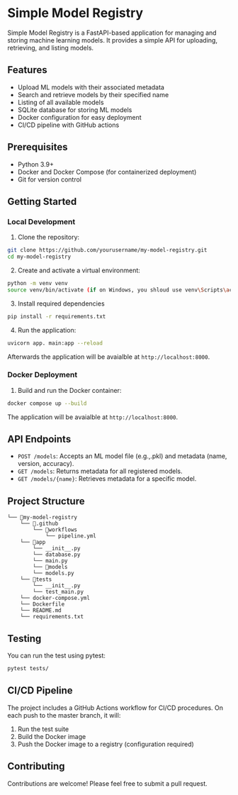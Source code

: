 #   Simple Model Registry

Simple Model Registry is a FastAPI-based application for managing and storing machine learning models. It provides a simple API for uploading, retrieving, and listing models.

##  Features

-   Upload ML models with their associated metadata
-   Search and retrieve models by their specified name
-   Listing of all available models
-   SQLite database for storing ML models
-   Docker configuration for easy deployment
-   CI/CD pipeline with GitHub actions

##  Prerequisites

-   Python 3.9+
-   Docker and Docker Compose (for containerized deployment)
-   Git for version control

##  Getting Started

### Local Development

1.  Clone the repository:
```bash
git clone https://github.com/yourusername/my-model-registry.git
cd my-model-registry
```

2.  Create and activate a virtual environment:
```bash
python -m venv venv
source venv/bin/activate (if on Windows, you shloud use venv\Scripts\activate)
```

3.  Install required dependencies
```bash
pip install -r requirements.txt
```

4.  Run the application:
```bash
uvicorn app. main:app --reload
```
Afterwards the application will be avaialble at `http://localhost:8000`.

### Docker Deployment

1.  Build and run the Docker container:
```bash
docker compose up --build
```
The application will be avaialble at `http://localhost:8000`.

##  API Endpoints

-   `POST /models`: Accepts an ML model file (e.g.,.pkl) and metadata (name, version, accuracy).
-   `GET /models`:  Returns metadata for all registered models.
-   `GET /models/{name}`:   Retrieves metadata for a specific model.

##  Project Structure

```
└── 📁my-model-registry
    └── 📁.github
        └── 📁workflows
            └── pipeline.yml
    └── 📁app
        └── __init__.py
        └── database.py
        └── main.py
        └── 📁models
        └── models.py
    └── 📁tests
        └── __init__.py
        └── test_main.py
    └── docker-compose.yml
    └── Dockerfile
    └── README.md
    └── requirements.txt
```

##  Testing

You can run the test using pytest:
```bash
pytest tests/
```

##  CI/CD Pipeline

The project includes a GitHub Actions workflow for CI/CD procedures. On each push to the master branch, it will:

1.  Run the test suite
2.  Build the Docker image
3.  Push the Docker image to a registry (configuration required)

## Contributing

Contributions are welcome! Please feel free to submit a pull request.


